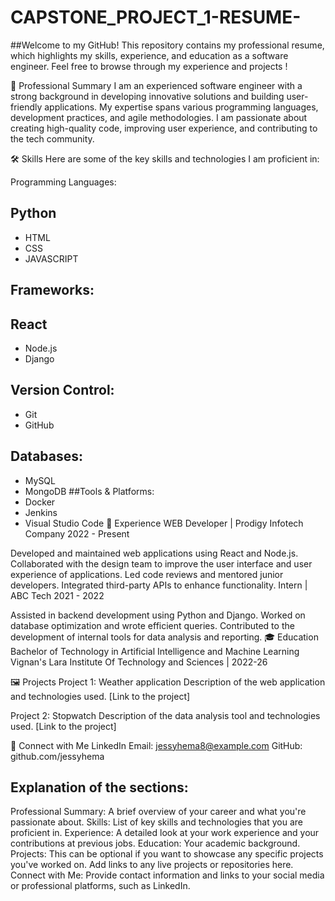 # CAPSTONE_PROJECT_1-RESUME-
##Welcome to my GitHub! This repository contains my professional resume, which highlights my skills, experience, and education as a software engineer. Feel free to browse through my experience and projects !

🚀 Professional Summary
I am an experienced software engineer with a strong background in developing innovative solutions and building user-friendly applications. My expertise spans various programming languages, development practices, and agile methodologies. I am passionate about creating high-quality code, improving user experience, and contributing to the tech community.

🛠️ Skills
Here are some of the key skills and technologies I am proficient in:

Programming Languages:

## Python
* HTML
* CSS
* JAVASCRIPT
## Frameworks:

## React
* Node.js
* Django

## Version Control:

* Git
* GitHub

## Databases:
* MySQL
* MongoDB
##Tools & Platforms:
* Docker
* Jenkins
* Visual Studio Code
💼 Experience
WEB Developer | Prodigy Infotech Company
2022 - Present

Developed and maintained web applications using React and Node.js.
Collaborated with the design team to improve the user interface and user experience of applications.
Led code reviews and mentored junior developers.
Integrated third-party APIs to enhance functionality.
Intern | ABC Tech
2021 - 2022

Assisted in backend development using Python and Django.
Worked on database optimization and wrote efficient queries.
Contributed to the development of internal tools for data analysis and reporting.
🎓 Education
Bachelor of Technology in Artificial Intelligence and Machine Learning
Vignan's Lara Institute Of Technology and Sciences | 2022-26

🖼️ Projects
Project 1: Weather application
Description of the web application and technologies used.
[Link to the project]

Project 2: Stopwatch
Description of the data analysis tool and technologies used.
[Link to the project]

🔗 Connect with Me
LinkedIn
Email: jessyhema8@example.com
GitHub: github.com/jessyhema


## Explanation of the sections:
Professional Summary: A brief overview of your career and what you're passionate about.
Skills: List of key skills and technologies that you are proficient in.
Experience: A detailed look at your work experience and your contributions at previous jobs.
Education: Your academic background.
Projects: This can be optional if you want to showcase any specific projects you've worked on. Add links to any live projects or repositories here.
Connect with Me: Provide contact information and links to your social media or professional platforms, such as LinkedIn.

